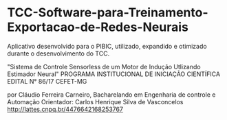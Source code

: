 # TCC-Software-para-Treinamento-Exportacao-de-Redes-Neurais
Aplicativo desenvolvido para o PIBIC, utilizado, expandido e otimizado durante o desenvolvimento do TCC.

"Sistema de Controle Sensorless de um Motor de Indução Utlizando Estimador Neural"
PROGRAMA INSTITUCIONAL DE INICIAÇÃO CIENTÍFICA EDITAL N° 86/17 CEFET-MG

por Cláudio Ferreira Carneiro, Bacharelando em Engenharia de controle e Automação 
Orientador: Carlos Henrique Silva de Vasconcelos http://lattes.cnpq.br/4476642168253767
